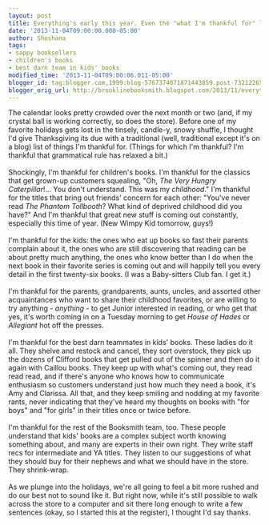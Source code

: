 ```yaml
---
layout: post
title: Everything's early this year. Even the "what I'm thankful for" list.
date: '2013-11-04T09:00:00.000-05:00'
author: Shoshana
tags:
- sappy booksellers
- children's books
- best darn team in kids' books
modified_time: '2013-11-04T09:00:06.011-05:00'
blogger_id: tag:blogger.com,1999:blog-5767374071871443859.post-7321226522053024744
blogger_orig_url: http://brooklinebooksmith.blogspot.com/2013/11/everythings-early-this-year-even-what.html
---
```


The calendar looks pretty crowded over the next month or two (and, if my crystal ball is working correctly, so does the store). Before one of my favorite holidays gets lost in the tinsely, candle-y, snowy shuffle, I thought I'd give Thanksgiving its due with a traditional (well, traditional except it's on a blog) list of things I'm thankful for. (Things for which I'm thankful? I'm thankful that grammatical rule has relaxed a bit.)<br /><br />Shockingly, I'm thankful for children's books. I'm thankful for the classics that get grown-up customers squealing, "Oh, <em>The Very Hungry Caterpillar</em>!... You don't understand. This was my <em>childhood</em>." I'm thankful for the titles that bring out friends' concern for each other: "You've never read <em>The Phantom Tollbooth</em>? What kind of deprived childhood did you have?" And I'm thankful that great new stuff is coming out constantly, especially this time of year. (New Wimpy Kid tomorrow, guys!)<br /><br />I'm thankful for the kids: the ones who eat up books so fast their parents complain about it, the ones who are still discovering that reading can be about pretty much anything, the ones who know better than I do when the next book in their favorite series is coming out and will happily tell you every detail in the first twenty-six books. (I was a Baby-sitters Club fan. I get it.)<br /><br />I'm thankful for the parents, grandparents, aunts, uncles, and assorted other acquaintances who want to share their childhood favorites, or are willing to try anything -<em> anything </em>- to get Junior interested in reading, or who get that yes, it's worth coming in on a Tuesday morning to get <em>House of Hades</em> or <em>Allegiant</em> hot off the presses.<br /><br />I'm thankful for the best darn teammates in kids' books. These ladies do it all. They shelve and restock and cancel, they sort overstock, they pick up the dozens of Clifford books that get pulled out of the spinner and then do it again with Caillou books. They keep up with what's coming out, they read read read, and if there's anyone who knows how to communicate enthusiasm so customers understand just how much they need a book, it's Amy and Clarissa. All that, and they keep smiling and nodding at my favorite rants, never indicating that they've heard my thoughts on books with "for boys" and "for girls" in their titles once or twice before.<br /><br />I'm thankful for the rest of the Booksmith team, too. These people understand that kids' books are a complex subject worth knowing something about, and many are experts in their own right. They write staff recs for intermediate and YA titles. They listen to our suggestions of what they should buy for their nephews and what we should have in the store. They shrink-wrap.<br /><br />As we plunge into the holidays, we're all going to feel a bit more rushed and do our best not to sound like it. But right now, while it's still possible to walk across the store to a computer and sit there long enough to write a few sentences (okay, so I started this at the register), I thought I'd say thanks.